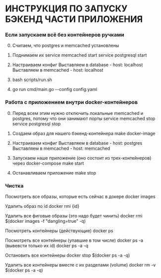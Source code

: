 # ИНСТРУКЦИЯ ПО ЗАПУСКУ БЭКЕНД ЧАСТИ ПРИЛОЖЕНИЯ 

### Если запускаем всё без контейнеров ручками
0) Cчитаем, что postgres и memcached установлены

1) Поднимаем их
service memcached start
service postgresql start

2) Настраиваем конфиг
Выставляем в database - host: localhost
Выставляем в memcached - host: localhost

3) bash scripts/run.sh

4) go run cmd/main.go --config config.yaml

### Работа с приложением внутри docker-контейнеров

0) Перед всем этим нужно отключить локальные memcached и postgres, потому что они занимают порты
service memcached stop
service postgresql stop

1) Создаем образ для нашего бэкенд-контейнера 
make docker-image

2) Настраиваем конфиг
Выставляем в database - host: postgres
Выставляем в memcached - host: memcached


3) Запускаем наше приложение (оно состоит из трех-контейнеров) через docker-compose
make start

4) Останавливаем приложение
make stop

### Чистка

Посмотреть все образы, которые есть сейчас в докере
docker images


Удалить образ по id
docker rmi {id}

Удалить все фиговые <none> образы (это надо будет чинить)
docker rmi $(docker images -f "dangling=true" -q)

Посмотреть контейнеры (действующие)
docker ps

Посмотреть все контейнеры (упавшие в том числе)
docker ps -a
(вывевсти только их id)
docker ps -a -q

Остановить все контейнеры
docker stop $(docker ps -a -q)

Удалить все контейнеры вместе с их разделами (volume)
docker rm -v $(docker ps -a -q)
